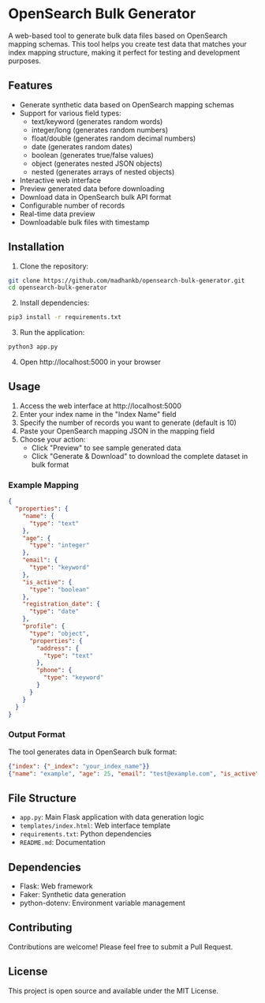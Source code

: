 # OpenSearch Bulk Generator

A web-based tool to generate bulk data files based on OpenSearch mapping schemas. This tool helps you create test data that matches your index mapping structure, making it perfect for testing and development purposes.

## Features

- Generate synthetic data based on OpenSearch mapping schemas
- Support for various field types:
  - text/keyword (generates random words)
  - integer/long (generates random numbers)
  - float/double (generates random decimal numbers)
  - date (generates random dates)
  - boolean (generates true/false values)
  - object (generates nested JSON objects)
  - nested (generates arrays of nested objects)
- Interactive web interface
- Preview generated data before downloading
- Download data in OpenSearch bulk API format
- Configurable number of records
- Real-time data preview
- Downloadable bulk files with timestamp

## Installation

1. Clone the repository:
```bash
git clone https://github.com/madhankb/opensearch-bulk-generator.git
cd opensearch-bulk-generator
```

2. Install dependencies:
```bash
pip3 install -r requirements.txt
```

3. Run the application:
```bash
python3 app.py
```

4. Open http://localhost:5000 in your browser

## Usage

1. Access the web interface at http://localhost:5000
2. Enter your index name in the "Index Name" field
3. Specify the number of records you want to generate (default is 10)
4. Paste your OpenSearch mapping JSON in the mapping field
5. Choose your action:
   - Click "Preview" to see sample generated data
   - Click "Generate & Download" to download the complete dataset in bulk format

### Example Mapping

```json
{
  "properties": {
    "name": {
      "type": "text"
    },
    "age": {
      "type": "integer"
    },
    "email": {
      "type": "keyword"
    },
    "is_active": {
      "type": "boolean"
    },
    "registration_date": {
      "type": "date"
    },
    "profile": {
      "type": "object",
      "properties": {
        "address": {
          "type": "text"
        },
        "phone": {
          "type": "keyword"
        }
      }
    }
  }
}
```

### Output Format

The tool generates data in OpenSearch bulk format:

```json
{"index": {"_index": "your_index_name"}}
{"name": "example", "age": 25, "email": "test@example.com", "is_active": true, "registration_date": "2024-02-11", "profile": {"address": "123 Main St", "phone": "555-0123"}}
```

## File Structure

- `app.py`: Main Flask application with data generation logic
- `templates/index.html`: Web interface template
- `requirements.txt`: Python dependencies
- `README.md`: Documentation

## Dependencies

- Flask: Web framework
- Faker: Synthetic data generation
- python-dotenv: Environment variable management

## Contributing

Contributions are welcome! Please feel free to submit a Pull Request.

## License

This project is open source and available under the MIT License.
